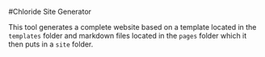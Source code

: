 #Chloride Site Generator

This tool generates a complete website based on a template located in the `templates` folder and markdown files located in the `pages` folder which it then puts in a `site` folder.
